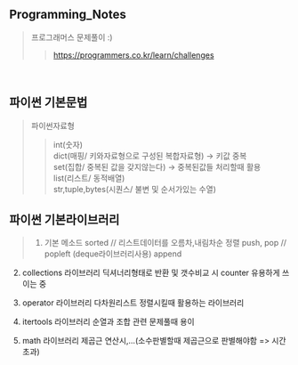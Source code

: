 ## Programming_Notes
> 프로그래머스 문제풀이 :)
>> https://programmers.co.kr/learn/challenges
  
<br>    

## 파이썬 기본문법
>  파이썬자료형
>>  int(숫자)  
    dict(매핑/ 키와자료형으로 구성된 복합자료형) -> 키값 중복  
    set(집합/ 중복된 값을 갖지않는다) -> 중복된값들 처리할때 활용  
    list(리스트/ 동적배열)  
    str,tuple,bytes(시퀀스/ 불변 및 순서가있는 수열)
    
## 파이썬 기본라이브러리


>   1. 기본 메소드 
    sorted // 리스트데이터를 오름차,내림차순 정렬
     push, pop // popleft (deque라이브러리사용)
     append 

   2. collections 라이브러리
   딕셔너리형태로 반환 및  갯수비교 시 counter 유용하게 쓰이는 중 

   3. operator 라이브러리 
  다차원리스트 정렬시킬때 활용하는 라이브러리 

   4. itertools 라이브러리
 순열과 조합 관련 문제풀때 용이

  5. math 라이브러리
  제곱근 연산시,...(소수판별할때 제곱근으로 판별해야함 => 시간초과)
